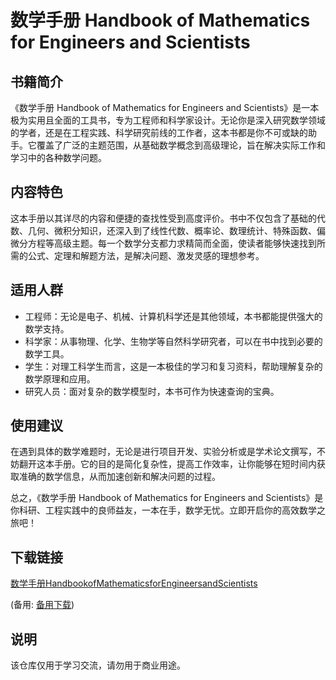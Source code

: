 # 数学手册 Handbook of Mathematics for Engineers and Scientists

## 书籍简介

《数学手册 Handbook of Mathematics for Engineers and Scientists》是一本极为实用且全面的工具书，专为工程师和科学家设计。无论你是深入研究数学领域的学者，还是在工程实践、科学研究前线的工作者，这本书都是你不可或缺的助手。它覆盖了广泛的主题范围，从基础数学概念到高级理论，旨在解决实际工作和学习中的各种数学问题。

## 内容特色

这本手册以其详尽的内容和便捷的查找性受到高度评价。书中不仅包含了基础的代数、几何、微积分知识，还深入到了线性代数、概率论、数理统计、特殊函数、偏微分方程等高级主题。每一个数学分支都力求精简而全面，使读者能够快速找到所需的公式、定理和解题方法，是解决问题、激发灵感的理想参考。

## 适用人群

- 工程师：无论是电子、机械、计算机科学还是其他领域，本书都能提供强大的数学支持。
- 科学家：从事物理、化学、生物学等自然科学研究者，可以在书中找到必要的数学工具。
- 学生：对理工科学生而言，这是一本极佳的学习和复习资料，帮助理解复杂的数学原理和应用。
- 研究人员：面对复杂的数学模型时，本书可作为快速查询的宝典。

## 使用建议

在遇到具体的数学难题时，无论是进行项目开发、实验分析或是学术论文撰写，不妨翻开这本手册。它的目的是简化复杂性，提高工作效率，让你能够在短时间内获取准确的数学信息，从而加速创新和解决问题的过程。

总之，《数学手册 Handbook of Mathematics for Engineers and Scientists》是你科研、工程实践中的良师益友，一本在手，数学无忧。立即开启你的高效数学之旅吧！

## 下载链接
[数学手册HandbookofMathematicsforEngineersandScientists](https://pan.quark.cn/s/a5965d35e70a) 

(备用: [备用下载](https://pan.baidu.com/s/1CHTbu_ITcNK7zzsnc17uYg?pwd=1234))

## 说明

该仓库仅用于学习交流，请勿用于商业用途。
